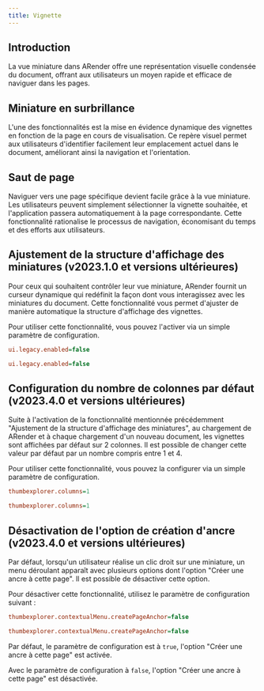 ```yaml
---
title: Vignette
---
```


## Introduction

La vue miniature dans ARender offre une représentation visuelle condensée du document, offrant aux utilisateurs
un moyen rapide et efficace de naviguer dans les pages.

## Miniature en surbrillance

L'une des fonctionnalités est la mise en évidence dynamique des vignettes en fonction de la page en cours de visualisation.
Ce repère visuel permet aux utilisateurs d'identifier facilement leur emplacement actuel dans le document, améliorant ainsi la navigation et l'orientation.

<!-- Commentaire nettoyé -->

## Saut de page

Naviguer vers une page spécifique devient facile grâce à la vue miniature. Les utilisateurs peuvent simplement sélectionner la vignette souhaitée,
et l'application passera automatiquement à la page correspondante.
Cette fonctionnalité rationalise le processus de navigation, économisant du temps et des efforts aux utilisateurs.

<!-- Commentaire nettoyé -->

## Ajustement de la structure d'affichage des miniatures (v2023.1.0 et versions ultérieures)

Pour ceux qui souhaitent contrôler leur vue miniature, ARender fournit un curseur dynamique qui redéfinit la façon dont vous interagissez avec les miniatures du document. Cette fonctionnalité vous permet d'ajuster de manière automatique la structure d'affichage des vignettes.

Pour utiliser cette fonctionnalité, vous pouvez l'activer via un simple paramètre de configuration.


```cfg
ui.legacy.enabled=false
```


<!-- Commentaire nettoyé -->

```cfg
ui.legacy.enabled=false
```


<!-- Commentaire nettoyé -->

## Configuration du nombre de colonnes par défaut (v2023.4.0 et versions ultérieures)

Suite à l'activation de la fonctionnalité mentionnée précédemment "Ajustement de la structure d'affichage
des miniatures", au chargement de ARender et à chaque chargement d'un nouveau document, les vignettes sont
affichées par défaut sur 2 colonnes. Il est possible de changer cette valeur par défaut par un nombre compris
entre 1 et 4.

Pour utiliser cette fonctionnalité, vous pouvez la configurer via un simple paramètre de configuration.


```cfg
thumbexplorer.columns=1
```


<!-- Commentaire nettoyé -->

```cfg
thumbexplorer.columns=1
```


## Désactivation de l'option de création d'ancre (v2023.4.0 et versions ultérieures)

Par défaut, lorsqu'un utilisateur réalise un clic droit sur une miniature, un menu déroulant apparaît avec
plusieurs options dont l'option "Créer une ancre à cette page". Il est possible de désactiver cette option.

Pour désactiver cette fonctionnalité, utilisez le paramètre de configuration suivant :


```cfg
thumbexplorer.contextualMenu.createPageAnchor=false
```


<!-- Commentaire nettoyé -->

```cfg
thumbexplorer.contextualMenu.createPageAnchor=false
```


Par défaut, le paramètre de configuration est à `true`, l'option "Créer une ancre à cette page" est activée.

<!-- Commentaire nettoyé -->

Avec le paramètre de configuration à `false`, l'option "Créer une ancre à cette page" est désactivée.

<!-- Commentaire nettoyé -->

